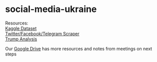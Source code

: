 # social-media-ukraine

Resources: \
[Kaggle Dataset](https://www.kaggle.com/datasets/bwandowando/ukraine-russian-crisis-twitter-dataset-1-2-m-rows/code?resource=download) \
[Twitter/Facebook/Telegram Scraper](https://github.com/JustAnotherArchivist/snscrape) \
[Trump Analysis](http://varianceexplained.org/r/trump-tweets/)

Our [Google Drive](https://drive.google.com/drive/folders/15Qjdw28F8FDfLcHre9S0Kz6olRX2iqoF) has more resources and notes from meetings on next steps
